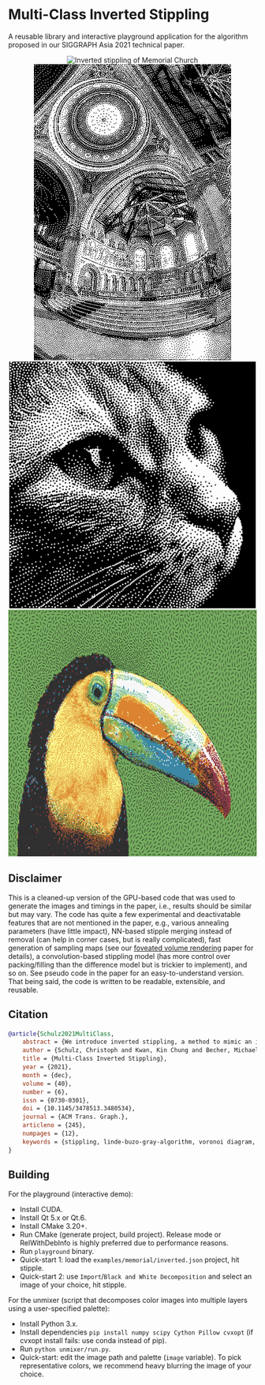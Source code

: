 # Multi-Class Inverted Stippling

A reusable library and interactive playground application for the algorithm proposed in our SIGGRAPH Asia 2021 technical paper.

<div align="center">
<img src="examples/memorial/inverted_iterations.gif" alt="Inverted stippling of Memorial Church" height="600"/>
<img src="examples/memorial/inverted.jpg" alt="Memorial Church by Paul Debevec" height="600"/>

<img src="examples/cat/inverted.jpg" alt="Inverted Stippling of fire" height="500"/>
<img src="examples/toucan/inverted.jpg" alt="Inverted Stippling of fire" height="500"/>
</div>

## Disclaimer

This is a cleaned-up version of the GPU-based code that was used to generate the images and timings in the paper, i.e., results should be similar but may vary. The code has quite a few experimental and deactivatable features that are not mentioned in the paper, e.g., various annealing parameters (have little impact), NN-based stipple merging instead of removal (can help in corner cases, but is really complicated), fast generation of sampling maps (see our [foveated volume rendering](https://diglib.eg.org/handle/10.2312/evs20191172) paper for details), a convolution-based stippling model (has more control over packing/filling than the difference model but is trickier to implement), and so on. See pseudo code in the paper for an easy-to-understand version. That being said, the code is written to be readable, extensible, and reusable.

## Citation

```bibtex
@article{Schulz2021MultiClass,
    abstract = {We introduce inverted stippling, a method to mimic an inversion technique used by artists when performing stippling. To this end, we extend Linde-Buzo-Gray (LBG) stippling to multi-class LBG (MLBG) stippling with multiple layers. MLBG stippling couples the layers stochastically to optimize for per-layer and overall blue-noise properties. We propose a stipple-based filling method to generate solid color backgrounds for inverting areas. Our experiments demonstrate the effectiveness of MLBG in terms of reducing overlapping and intensity accuracy. In addition, we showcase MLBG with color stippling and dynamic multi-class blue-noise sampling, which is possible due to its support for temporal coherence.},
    author = {Schulz, Christoph and Kwan, Kin Chung and Becher, Michael and Baumgartner, Daniel and Reina, Guido and Deussen, Oliver and Weiskopf, Daniel},
    title = {Multi-Class Inverted Stippling},
    year = {2021},
    month = {dec},
    volume = {40},
    number = {6},
    issn = {0730-0301},
    doi = {10.1145/3478513.3480534},
    journal = {ACM Trans. Graph.},
    articleno = {245},
    numpages = {12},
    keywords = {stippling, linde-buzo-gray-algorithm, voronoi diagram, negative space, sampling, multi-class}
}
```

## Building

For the playground (interactive demo):

- Install CUDA.
- Install Qt 5.x or Qt.6.
- Install CMake 3.20+.
- Run CMake (generate project, build project). Release mode or RelWithDebInfo is highly preferred due to performance reasons.
- Run `playground` binary.
- Quick-start 1: load the `examples/memorial/inverted.json` project, hit stipple.
- Quick-start 2: use `Import`/`Black and White Decomposition` and select an image of your choice, hit stipple.

For the unmixer (script that decomposes color images into multiple layers using a user-specified palette):

- Install Python 3.x.
- Install dependencies `pip install numpy scipy Cython Pillow cvxopt` (if cvxopt install fails: use conda instead of pip).
- Run `python unmixer/run.py`.
- Quick-start: edit the image path and palette (`image` variable). To pick representative colors, we recommend heavy blurring the image of your choice.
